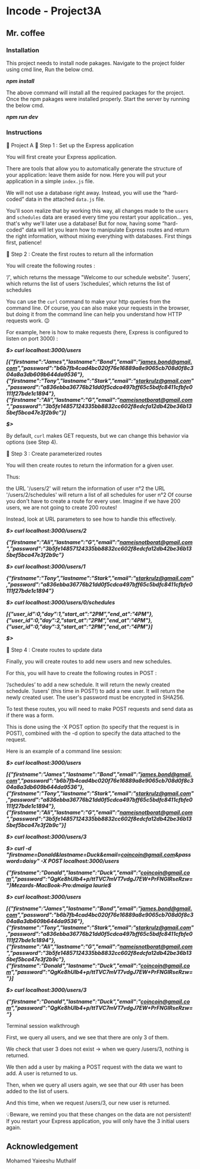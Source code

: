 # Incode - Project3A
## Mr. coffee

### Installation
This project needs to install node pakages.
Navigate to the project folder using cmd line, Run the below cmd.

***npm install***

The above command will install all the required packages for the project. Once the npm pakages were installed properly. Start the server by running the below cmd.

***npm run dev***

### Instructions
🚀 Project A
🚩 Step 1 : Set up the Express application

 

You will first create your Express application.

 

There are tools that allow you to automatically generate the structure of your application: leave them aside for now. Here you will put your application in a simple `index.js` file.

 

We will not use a database right away. Instead, you will use the “hard-coded” data in the attached `data.js` file.

 

You'll soon realize that by working this way, all changes made to the `users` and `schedules` data are erased every time you restart your application... yes, that's why we'll later use a database! But for now, having some “hard-coded" data will let you learn how to manipulate Express routes and return the right information, without mixing everything with databases. First things first, patience!





🚩 Step 2 : Create the first routes to return all the information

 

You will create the following routes :

 

‘/', which returns the message "Welcome to our schedule website".
‘/users’, which returns the list of users
‘/schedules’, which returns the list of schedules
 

You can use the `curl` command to make your http queries from the command line. Of course, you can also make your requests in the browser, but doing it from the command line can help you understand how HTTP requests work. 😉

 

For example, here is how to make requests (here, Express is configured to listen on port 3000) :

 

***$> curl localhost:3000/users***

***[{"firstname":"James","lastname":"Bond","email":"james.bond@gmail.com","password":"b6b7fb4cad4bc020f76e16889a8e9065cb708d0f8c304a8a3db609b644da9536"},{"firstname":"Tony","lastname":"Stark","email":"starkrulz@gmail.com","password":"a836ebba36776b21dd0f5cdca497bff65c5bdfc8411cfbfe0111f27bde1c1894"},{"firstname":"Ali","lastname":"G","email":"nameisnotborat@gmail.com","password":"3b5fe14857124335bb8832cc602f8edcfa12db42be36b135bef5bca47e3f2b9c”}]***

***$>***

 

By default, `curl` makes GET requests, but we can change this behavior via options (see Step 4).




🚩 Step 3 : Create parameterized routes

 

You will then create routes to return the information for a given user.

 

Thus:

the URL '/users/2' will return the information of user n°2
the URL '/users/2/schedules' will return a list of all schedules for user n°2
Of course you don't have to create a route for every user. Imagine if we have 200 users, we are not going to create 200 routes! 

 

Instead, look at URL parameters to see how to handle this effectively.

 

***$> curl localhost:3000/users/2***

***{"firstname":"Ali","lastname":"G","email":"nameisnotborat@gmail.com","password":"3b5fe14857124335bb8832cc602f8edcfa12db42be36b135bef5bca47e3f2b9c”}***

***$> curl localhost:3000/users/1***

***{"firstname":"Tony","lastname":"Stark","email":"starkrulz@gmail.com","password":"a836ebba36776b21dd0f5cdca497bff65c5bdfc8411cfbfe0111f27bde1c1894”}***

***$> curl localhost:3000/users/0/schedules***

***[{"user_id":0,"day":1,"start_at":"2PM","end_at":"4PM"},{"user_id":0,"day":2,"start_at":"2PM","end_at":"4PM"},{"user_id":0,"day":3,"start_at":"2PM","end_at":"4PM"}]***

***$>***




🚩 Step 4 : Create routes to update data

 

Finally, you will create routes to add new users and new schedules.

 

For this, you will have to create the following routes in POST :

‘/schedules’ to add a new schedule. It will return the newly created schedule.
‘/users’ (this time in POST!) to add a new user. It will return the newly created user. The user's password must be encrypted in SHA256.
 

To test these routes, you will need to make POST requests and send data as if there was a form.

 

This is done using the -X POST option (to specify that the request is in POST), combined with the -d option to specify the data attached to the request.

 

Here is an example of a command line session:




***$> curl localhost:3000/users***

***[{"firstname":"James","lastname":"Bond","email":"james.bond@gmail.com","password":"b6b7fb4cad4bc020f76e16889a8e9065cb708d0f8c304a8a3db609b644da9536"},{"firstname":"Tony","lastname":"Stark","email":"starkrulz@gmail.com","password":"a836ebba36776b21dd0f5cdca497bff65c5bdfc8411cfbfe0111f27bde1c1894"},{"firstname":"Ali","lastname":"G","email":"nameisnotborat@gmail.com","password":"3b5fe14857124335bb8832cc602f8edcfa12db42be36b135bef5bca47e3f2b9c”}]***

 

***$> curl localhost:3000/users/3***

 

***$> curl -d "firstname=Donald&lastname=Duck&email=coincoin@gmail.com&password=daisy" -X POST localhost:3000/users***

***{"firstname":"Donald","lastname":"Duck","email":"coincoin@gmail.com","password":"QgKe8hUlb4+p/ttTVC7mVT7vdgJ7EW+PrFNGIRseRzw="}Mezards-MacBook-Pro:dmaiga laurie$***

 

***$> curl localhost:3000/users***

***[{"firstname":"James","lastname":"Bond","email":"james.bond@gmail.com","password":"b6b7fb4cad4bc020f76e16889a8e9065cb708d0f8c304a8a3db609b644da9536"},{"firstname":"Tony","lastname":"Stark","email":"starkrulz@gmail.com","password":"a836ebba36776b21dd0f5cdca497bff65c5bdfc8411cfbfe0111f27bde1c1894"},{"firstname":"Ali","lastname":"G","email":"nameisnotborat@gmail.com","password":"3b5fe14857124335bb8832cc602f8edcfa12db42be36b135bef5bca47e3f2b9c"},{"firstname":"Donald","lastname":"Duck","email":"coincoin@gmail.com","password":"QgKe8hUlb4+p/ttTVC7mVT7vdgJ7EW+PrFNGIRseRzw="}]***

 

***$> curl localhost:3000/users/3***

***{"firstname":"Donald","lastname":"Duck","email":"coincoin@gmail.com","password":"QgKe8hUlb4+p/ttTVC7mVT7vdgJ7EW+PrFNGIRseRzw=“}***




Terminal session walkthrough

 

First, we query all users, and we see that there are only 3 of them.

We check that user 3 does not exist -> when we query /users/3, nothing is returned.

 

We then add a user by making a POST request with the data we want to add. A user is returned to us.

Then, when we query all users again, we see that our 4th user has been added to the list of users.

And this time, when we request /users/3, our new user is returned.

 

💡Beware, we remind you that these changes on the data are not persistent! If you restart your Express application, you will only have the 3 initial users again.
## Acknowledgement
Mohamed Yaieeshu Muthalif